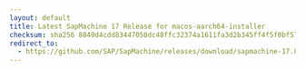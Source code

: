 ```yaml
---
layout: default
title: Latest SapMachine 17 Release for macos-aarch64-installer
checksum: sha256 8849d4cdd83447050dc48ffc32374a1611fa3d2b345ff4f5f0bf57b18a7e0897
redirect_to:
  - https://github.com/SAP/SapMachine/releases/download/sapmachine-17.0.10/sapmachine-jdk-17.0.10_macos-aarch64_bin.dmg
---
```

